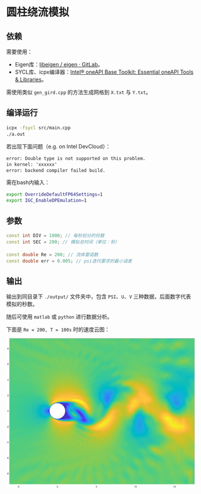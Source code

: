 # 圆柱绕流模拟

## 依赖

需要使用：

- Eigen库：[libeigen / eigen · GitLab](https://gitlab.com/libeigen/eigen)。
- SYCL库、icpx编译器：[Intel® oneAPI Base Toolkit: Essential oneAPI Tools & Libraries](https://www.intel.cn/content/www/cn/zh/developer/tools/oneapi/base-toolkit.html)。

需使用类似 `gen_gird.cpp` 的方法生成网格到 `X.txt` 与 `Y.txt`。

## 编译运行

```sh
icpx -fsycl src/main.cpp
./a.out
```

若出现下面问题（e.g. on Intel DevCloud）：

```
error: Double type is not supported on this problem.
in kernel: 'xxxxxx'
error: backend compiler failed build.
```

需在bash内输入：

```bash
export OverrideDefaultFP64Settings=1 
export IGC_EnableDPEmulation=1
```

## 参数

```c++
const int DIV = 1000; // 每秒划分的份数
const int SEC = 200; // 模拟总时间（单位：秒）

const double Re = 200; // 流体雷诺数
const double err = 0.005; // psi迭代要求的最小误差
```

## 输出

输出到同目录下 `./output/` 文件夹中，包含 `PSI`、`U`、`V` 三种数据，后面数字代表模拟的秒数。

随后可使用 `matlab` 或 `python` 进行数据分析。

下面是 `Re = 200, T = 100s` 时的速度云图：

![速度云图](./img/spd_cl.jpg)
